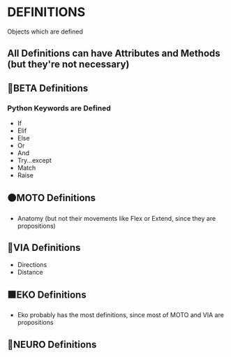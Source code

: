 # DEFINITIONS

Objects which are defined

## All Definitions can have Attributes and Methods (but they're not necessary)

## 🔷<beta>BETA Definitions</beta>

### Python Keywords are Defined

- If
- Elif
- Else
- Or
- And
- Try...except
- Match
- Raise

## 🟠<moto>MOTO Definitions</moto>

- Anatomy (but not their movements like Flex or Extend, since they are propositions)

## 🔻<via>VIA Definitions</via>

- Directions
- Distance

## 🟩<eko>EKO Definitions</eko>

- Eko probably has the most definitions, since most of MOTO and VIA are propositions

## 💜<neuro>NEURO Definitions</neuro>